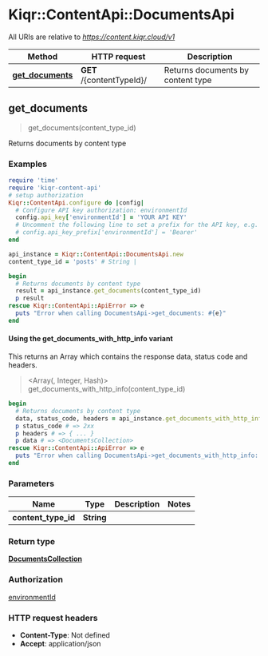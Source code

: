 # Kiqr::ContentApi::DocumentsApi

All URIs are relative to *https://content.kiqr.cloud/v1*

| Method | HTTP request | Description |
| ------ | ------------ | ----------- |
| [**get_documents**](DocumentsApi.md#get_documents) | **GET** /{contentTypeId}/ | Returns documents by content type |


## get_documents

> <DocumentsCollection> get_documents(content_type_id)

Returns documents by content type

### Examples

```ruby
require 'time'
require 'kiqr-content-api'
# setup authorization
Kiqr::ContentApi.configure do |config|
  # Configure API key authorization: environmentId
  config.api_key['environmentId'] = 'YOUR API KEY'
  # Uncomment the following line to set a prefix for the API key, e.g. 'Bearer' (defaults to nil)
  # config.api_key_prefix['environmentId'] = 'Bearer'
end

api_instance = Kiqr::ContentApi::DocumentsApi.new
content_type_id = 'posts' # String | 

begin
  # Returns documents by content type
  result = api_instance.get_documents(content_type_id)
  p result
rescue Kiqr::ContentApi::ApiError => e
  puts "Error when calling DocumentsApi->get_documents: #{e}"
end
```

#### Using the get_documents_with_http_info variant

This returns an Array which contains the response data, status code and headers.

> <Array(<DocumentsCollection>, Integer, Hash)> get_documents_with_http_info(content_type_id)

```ruby
begin
  # Returns documents by content type
  data, status_code, headers = api_instance.get_documents_with_http_info(content_type_id)
  p status_code # => 2xx
  p headers # => { ... }
  p data # => <DocumentsCollection>
rescue Kiqr::ContentApi::ApiError => e
  puts "Error when calling DocumentsApi->get_documents_with_http_info: #{e}"
end
```

### Parameters

| Name | Type | Description | Notes |
| ---- | ---- | ----------- | ----- |
| **content_type_id** | **String** |  |  |

### Return type

[**DocumentsCollection**](DocumentsCollection.md)

### Authorization

[environmentId](../README.md#environmentId)

### HTTP request headers

- **Content-Type**: Not defined
- **Accept**: application/json

